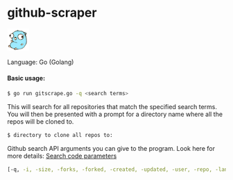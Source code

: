 # github-scraper

![Go gopher](./images/gopherbelly50.jpg)

Language: Go (Golang) 

#### Basic usage:
```sh
$ go run gitscrape.go -q <search terms>
```
This will search for all repositories that match the specified search terms. You will then be presented with a prompt for a directory name where all the repos will be cloned to.
```sh
$ directory to clone all repos to:
```
Github search API arguments you can give to the program.
Look here for more details: [Search code parameters](https://developer.github.com/v3/search/)
```sh
[-q, -i, -size, -forks, -forked, -created, -updated, -user, -repo, -lang, -stars -sort -order]
```